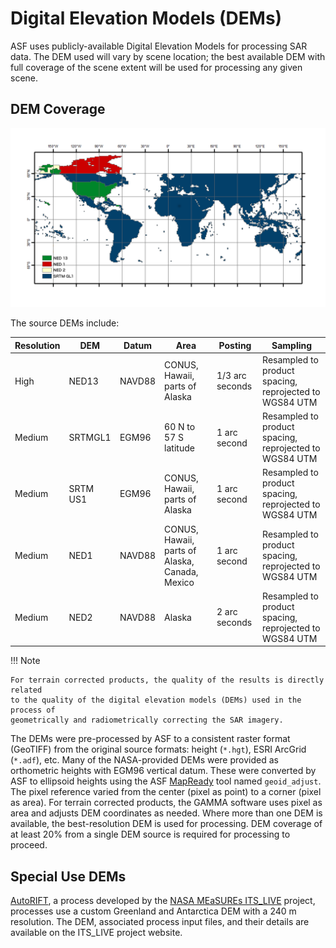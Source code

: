 # Digital Elevation Models (DEMs)

ASF uses publicly-available Digital Elevation Models for processing SAR data.
The DEM used will vary by scene location; the best available DEM with full
coverage of the scene extent will be used for processing any given scene.

## DEM Coverage

![DEM coverage map](images/dem-coverage-map.png "Coverage of the various DEM sources used for terrain correction")


The source DEMs include:

| Resolution | DEM | Datum | Area | Posting | Sampling |
|------------|-------|--------|------|---------|----------|
| High | NED13 | NAVD88 | CONUS, Hawaii, parts of Alaska | 1/3 arc seconds | Resampled to product spacing, reprojected to WGS84 UTM |
| Medium | SRTMGL1 | EGM96 | 60 N to 57 S latitude | 1 arc second | Resampled to product spacing, reprojected to WGS84 UTM |
| Medium | SRTM US1 | EGM96 | CONUS, Hawaii, parts of Alaska | 1 arc second | Resampled to product spacing, reprojected to WGS84 UTM |
| Medium | NED1 | NAVD88 | CONUS, Hawaii, parts of Alaska, Canada, Mexico | 1 arc second | Resampled to product spacing, reprojected to WGS84 UTM |
| Medium | NED2 | NAVD88 | Alaska | 2 arc seconds | Resampled to product spacing, reprojected to WGS84 UTM |

!!! Note

    For terrain corrected products, the quality of the results is directly related
    to the quality of the digital elevation models (DEMs) used in the process of 
    geometrically and radiometrically correcting the SAR imagery.

The DEMs were pre-processed by ASF to a consistent raster format (GeoTIFF) from the
original source formats: height (`*.hgt`), ESRI ArcGrid (`*.adf`), etc. Many of the
NASA-provided DEMs were provided as orthometric heights with EGM96 vertical datum.
These were converted by ASF to ellipsoid heights using the ASF
[MapReady](https://asf.alaska.edu/how-to/data-tools/data-tools/#mapready) tool named
`geoid_adjust`. The pixel reference varied from the center (pixel as point) to a
corner (pixel as area). For terrain corrected products, the GAMMA software uses
pixel as area and adjusts DEM coordinates as needed. Where more than
one DEM is available, the best-resolution DEM is used for processing. DEM coverage
of at least 20% from a single DEM source is required for processing to proceed.

<!-- ## DEMs Under Evaluation

ASF is currently working to make these DEMs available:

- the Copernicus Land Monitoring Service EU-DEM (EUDEM)
- the Greenland Ice sheet Mapping Project DEM (GIMP)
- and the Reference Elevation Model of Antarctica DSM (REMA)
- Interferometric Synthetic Aperture Radar (IFSAR) Digital Surface Model (DSM) 
  and Digital Terrain Model (DTM) data for Alaska -->

## Special Use DEMs

[AutoRIFT](products.md#autorift-sdk-api-only), a process developed by the [NASA MEaSUREs ITS_LIVE](https://its-live.jpl.nasa.gov/)
project, processes use a custom Greenland and Antarctica DEM with a 240 m resolution. The DEM,
associated process input files, and their details are available on the ITS_LIVE project website. 
